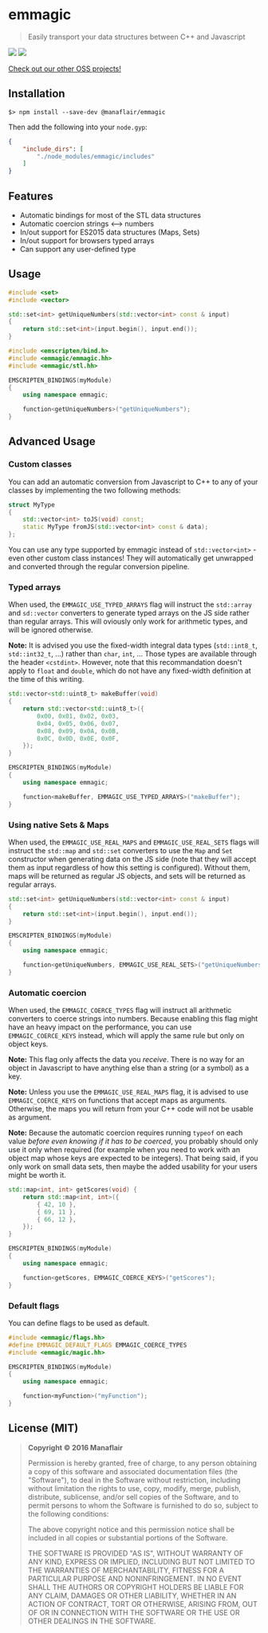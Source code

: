 # emmagic

> Easily transport your data structures between C++ and Javascript

[![](https://img.shields.io/npm/v/@manaflair/emmagic.svg)]() [![](https://img.shields.io/npm/l/@manaflair/emmagic.svg)]()

[Check out our other OSS projects!](https://manaflair.github.io)

## Installation

```
$> npm install --save-dev @manaflair/emmagic
```

Then add the following into your `node.gyp`:

```json
{
    "include_dirs": [
        "./node_modules/emmagic/includes"
    ]
}
```

## Features

  - Automatic bindings for most of the STL data structures
  - Automatic coercion strings ⟷ numbers
  - In/out support for ES2015 data structures (Maps, Sets)
  - In/out support for browsers typed arrays
  - Can support any user-defined type

## Usage

```c++
#include <set>
#include <vector>

std::set<int> getUniqueNumbers(std::vector<int> const & input)
{
    return std::set<int>(input.begin(), input.end());
}

#include <emscripten/bind.h>
#include <emmagic/emmagic.hh>
#include <emmagic/stl.hh>

EMSCRIPTEN_BINDINGS(myModule)
{
    using namespace emmagic;

    function<getUniqueNumbers>("getUniqueNumbers");
}
```

## Advanced Usage

### Custom classes

You can add an automatic conversion from Javascript to C++ to any of your classes by implementing the two following methods:

```c++
struct MyType
{
    std::vector<int> toJS(void) const;
    static MyType fromJS(std::vector<int> const & data);
};
```

You can use any type supported by emmagic instead of `std::vector<int>` - even other custom class instances! They will automatically get unwrapped and converted through the regular conversion pipeline.

### Typed arrays

When used, the `EMMAGIC_USE_TYPED_ARRAYS` flag will instruct the `std::array` and `sd::vector` converters to generate typed arrays on the JS side rather than regular arrays. This will oviously only work for arithmetic types, and will be ignored otherwise.

**Note:** It is advised you use the fixed-width integral data types (`std::int8_t`, `std::int32_t`, ...) rather than `char`, `int`, ... Those types are available through the header `<cstdint>`. However, note that this recommandation doesn't apply to `float` and `double`, which do not have any fixed-width definition at the time of this writing.

```c++
std::vector<std::uint8_t> makeBuffer(void)
{
    return std::vector<std::uint8_t>({
        0x00, 0x01, 0x02, 0x03,
        0x04, 0x05, 0x06, 0x07,
        0x08, 0x09, 0x0A, 0x0B,
        0x0C, 0x0D, 0x0E, 0x0F,
    });
}

EMSCRIPTEN_BINDINGS(myModule)
{
    using namespace emmagic;

    function<makeBuffer, EMMAGIC_USE_TYPED_ARRAYS>("makeBuffer");
}
```

### Using native Sets & Maps

When used, the `EMMAGIC_USE_REAL_MAPS` and `EMMAGIC_USE_REAL_SETS` flags will instruct the `std::map` and `std::set` converters to use the `Map` and `Set` constructor when generating data on the JS side (note that they will accept them as input regardless of how this setting is configured). Without them, maps will be returned as regular JS objects, and sets will be returned as regular arrays.

```c++
std::set<int> getUniqueNumbers(std::vector<int> const & input)
{
    return std::set<int>(input.begin(), input.end());
}

EMSCRIPTEN_BINDINGS(myModule)
{
    using namespace emmagic;

    function<getUniqueNumbers, EMMAGIC_USE_REAL_SETS>("getUniqueNumbers");
}
```

### Automatic coercion

When used, the `EMMAGIC_COERCE_TYPES` flag will instruct all arithmetic converters to coerce strings into numbers. Because enabling this flag might have an heavy impact on the performance, you can use `EMMAGIC_COERCE_KEYS` instead, which will apply the same rule but only on object keys.

**Note:** This flag only affects the data you *receive*. There is no way for an object in Javascript to have anything else than a string (or a symbol) as a key.

**Note:** Unless you use the `EMMAGIC_USE_REAL_MAPS` flag, it is advised to use `EMMAGIC_COERCE_KEYS` on functions that accept maps as arguments. Otherwise, the maps you will return from your C++ code will not be usable as argument.

**Note:** Because the automatic coercion requires running `typeof` on each value *before even knowing if it has to be coerced*, you probably should only use it only when required (for example when you need to work with an object map whose keys are expected to be integers). That being said, if you only work on small data sets, then maybe the added usability for your users might be worth it.

```c++
std::map<int, int> getScores(void) {
    return std::map<int, int>({
        { 42, 10 },
        { 69, 11 },
        { 66, 12 },
    });
}

EMSCRIPTEN_BINDINGS(myModule)
{
    using namespace emmagic;

    function<getScores, EMMAGIC_COERCE_KEYS>("getScores");
}
```

### Default flags

You can define flags to be used as default.

```c++
#include <emmagic/flags.hh>
#define EMMAGIC_DEFAULT_FLAGS EMMAGIC_COERCE_TYPES
#include <emmagic/magic.hh>

EMSCRIPTEN_BINDINGS(myModule)
{
    using namespace emmagic;

    function<myFunction>("myFunction");
}
```

## License (MIT)

> **Copyright © 2016 Manaflair**
>
> Permission is hereby granted, free of charge, to any person obtaining a copy of this software and associated documentation files (the "Software"), to deal in the Software without restriction, including without limitation the rights to use, copy, modify, merge, publish, distribute, sublicense, and/or sell copies of the Software, and to permit persons to whom the Software is furnished to do so, subject to the following conditions:
>
> The above copyright notice and this permission notice shall be included in all copies or substantial portions of the Software.
>
> THE SOFTWARE IS PROVIDED "AS IS", WITHOUT WARRANTY OF ANY KIND, EXPRESS OR IMPLIED, INCLUDING BUT NOT LIMITED TO THE WARRANTIES OF MERCHANTABILITY, FITNESS FOR A PARTICULAR PURPOSE AND NONINFRINGEMENT. IN NO EVENT SHALL THE AUTHORS OR COPYRIGHT HOLDERS BE LIABLE FOR ANY CLAIM, DAMAGES OR OTHER LIABILITY, WHETHER IN AN ACTION OF CONTRACT, TORT OR OTHERWISE, ARISING FROM, OUT OF OR IN CONNECTION WITH THE SOFTWARE OR THE USE OR OTHER DEALINGS IN THE SOFTWARE.
